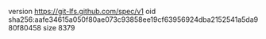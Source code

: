 version https://git-lfs.github.com/spec/v1
oid sha256:aafe34615a050f80ae073c93858ee19cf63956924dba2152541a5da980f80458
size 8379
